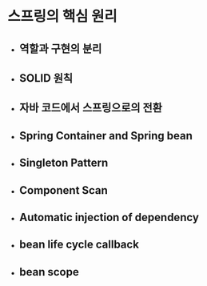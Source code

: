 # 스프링의 핵심 원리

* ## 역할과 구현의 분리
* ## SOLID 원칙
* ## 자바 코드에서 스프링으로의 전환
* ## Spring Container and Spring bean
* ## Singleton Pattern
* ## Component Scan
* ## Automatic injection of dependency
* ## bean life cycle callback
* ## bean scope
